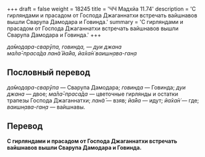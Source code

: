 +++
draft = false
weight = 18245
title = 'ЧЧ Мадхйа 11.74'
description = 'С гирляндами и прасадом от Господа Джаганнатхи встречать вайшнавов вышли Сварупа Дамодара и Говинда.'
summary = 'С гирляндами и прасадом от Господа Джаганнатхи встречать вайшнавов вышли Сварупа Дамодара и Говинда.'
+++

_да̄модара-сварӯпа, говинда, — дуи джана  
ма̄ла̄-праса̄да лан̃а̄ йа̄йа, йа̄ха̄н̇ ваишн̣ава-ган̣а_

## Пословный перевод

_да̄модара_\-_сварӯпа_ — Сварупа Дамодара; _говинда_ — Говинда; _дуи_ _джана_ — двое; _ма̄ла̄_\-_праса̄да_ — цветочные гирлянды и остатки трапезы Господа Джаганнатхи; _лан̃а̄_ — взяв; _йа̄йа_ — идут; _йа̄ха̄н̇_ — где; _ваишн̣ава_\-_ган̣а_ — вайшнавы.

## Перевод

**С гирляндами и прасадом от Господа Джаганнатхи встречать вайшнавов вышли Сварупа Дамодара и Говинда.**
